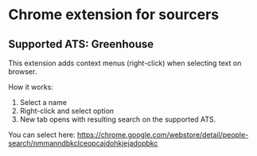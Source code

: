 # Chrome extension for sourcers
## Supported ATS: Greenhouse

This extension adds context menus (right-click) when selecting text on browser.

How it works:
1) Select a name
2) Right-click and select option
3) New tab opens with resulting search on the supported ATS.

You can select here: https://chrome.google.com/webstore/detail/people-search/nmmanndbkclceopcajdohkjejadopbkc
